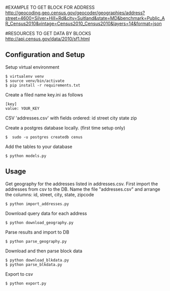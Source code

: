 #EXAMPLE TO GET BLOCK FOR ADDRESS
http://geocoding.geo.census.gov/geocoder/geographies/address?street=4600+Silver+Hill+Rd&city=Suitland&state=MD&benchmark=Public_AR_Census2010&vintage=Census2010_Census2010&layers=14&format=json

#RESOURCES TO GET DATA BY BLOCKS
http://api.census.gov/data/2010/sf1.html

## Configuration and Setup

Setup virtual environment
```
$ virtualenv venv 
$ source venv/bin/activate
$ pip install -r requirements.txt
```

Create a filed name key.ini as follows
```
[key]
value: YOUR_KEY
```

CSV 'addresses.csv' with fields ordered: id street city state zip

Create a postgres database locally. (first time setup only)
```
$  sudo -u postgres createdb cenus
```

Add the tables to your database
```
$ python models.py
```

## Usage

Get geography for the addresses listed in addresses.csv.  First import the addresses from csv to the DB.
Name the file "addresses.csv" and arrange the columns: id, street, city, state, zipcode
```
$ python import_addresses.py
```
Download query data for each address
```
$ python download_geography.py
```
Parse results and import to DB
```
$ python parse_geography.py
```
Download and then parse block data
```
$ python download_blkdata.py
$ python parse_blkdata.py
```
Export to csv
```
$ python export.py
```





